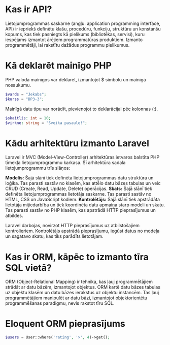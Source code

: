 # Kas ir API?
Lietojumprogrammas saskarne (angļu: application programming interface, API) ir iepriekš definētu klašu, procedūru, funkciju, struktūru un konstanšu kopums, kas tiek pasniegts kā pielikums (bibliotēkas, servisi), kuru iespējams izmantot ārējiem programmatūras produktiem. Izmanto programmētāji, lai rakstītu dažādus programmu pielikumus.

# Kā deklarēt mainīgo PHP
PHP valodā mainīgos var deklarēt, izmantojot $ simbolu un mainīgā nosaukumu.
```php
$vards = "Jekabs";
$kurss = "DP3-3";
```

Mainīgā datu tipu var norādīt, pievienojot to deklarācijai pēc kolonnas (:).
```php
$skaitlis: int = 10;
$virkne: string = "Sveika pasaule!";
```

# Kādu arhitektūru izmanto Laravel
Laravel ir MVC (Model-View-Controller) arhitektūras ietvaros balstīta PHP tīmekļa lietojumprogrammu karkasa. Šī arhitektūra sadala lietojumprogrammu trīs slāņos:

**Modelis:** Šajā slānī tiek definēta lietojumprogrammas datu struktūra un loģika. Tas parasti sastāv no klasēm, kas attēlo datu bāzes tabulas un veic CRUD (Create, Read, Update, Delete) operācijas.
**Skats:** Šajā slānī tiek definēta lietojumprogrammas lietotāja saskarne. Tas parasti sastāv no HTML, CSS un JavaScript kodiem.
**Kontrolētājs:** Šajā slānī tiek apstrādāta lietotāja mijiedarbība un tiek koordinēta datu apmaiņa starp modeli un skatu. Tas parasti sastāv no PHP klasēm, kas apstrādā HTTP pieprasījumus un atbildes.

Laravel darbojas, novirzot HTTP pieprasījumus uz atbilstošajiem kontrolieriem. Kontrolētājs apstrādā pieprasījumu, iegūst datus no modeļa un sagatavo skatu, kas tiks parādīts lietotājam.

# Kas ir ORM, kāpēc to izmanto tīra SQL vietā?
ORM (Object-Relational Mapping) ir tehnika, kas ļauj programmētājiem strādāt ar datu bāzēm, izmantojot objektus. ORM kartē datu bāzes tabulas uz objektu klasēm un datu bāzes ierakstus uz objektu instancēm. Tas ļauj programmētājiem manipulēt ar datu bāzi, izmantojot objektorientētu programmēšanas paradigmu, nevis rakstot tīru SQL.

# Eloquent ORM pieprasījums
```php
$users = User::where('rating', '>', 4)->get();
```